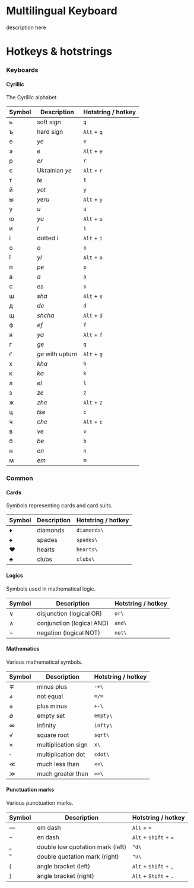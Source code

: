 # Multilingual Keyboard

description here

# Hotkeys & hotstrings

### Keyboards

#### Cyrillic

The Cyrillic alphabet.

| Symbol | Description      | Hotstring / hotkey |
| ------ | ---------------- | ------------------ |
| ь      | soft sign        | `q`                |
| ъ      | hard sign        | `Alt` + `q`        |
| е      | _ye_             | `e`                |
| э      | _e_              | `Alt` + `e`        |
| р      | _er_             | `r`                |
| є      | Ukrainian _ye_   | `Alt` + `r`        |
| т      | _te_             | `t`                |
| й      | _yot_            | `y`                |
| ы      | _yeru_           | `Alt` + `y`        |
| у      | _u_              | `u`                |
| ю      | _yu_             | `Alt` + `u`        |
| и      | _i_              | `i`                |
| і      | dotted _i_       | `Alt` + `i`        |
| о      | _o_              | `o`                |
| ї      | _yi_             | `Alt` + `o`        |
| п      | _pe_             | `p`                |
| а      | _a_              | `a`                |
| с      | _es_             | `s`                |
| ш      | _sha_            | `Alt` + `s`        |
| д      | _de_             | `d`                |
| щ      | _shcha_          | `Alt` + `d`        |
| ф      | _ef_             | `f`                |
| я      | _ya_             | `Alt` + `f`        |
| г      | _ge_             | `g`                |
| ґ      | _ge_ with upturn | `Alt` + `g`        |
| x      | _kha_            | `h`                |
| к      | _ka_             | `k`                |
| л      | _el_             | `l`                |
| з      | _ze_             | `z`                |
| ж      | _zhe_            | `Alt` + `z`        |
| ц      | _tse_            | `c`                |
| ч      | _che_            | `Alt` + `c`        |
| в      | _ve_             | `v`                |
| б      | _be_             | `b`                |
| н      | _en_             | `n`                |
| м      | _em_             | `m`                |

### Common

#### Cards

Symbols representing cards and card suits.

| Symbol | Description | Hotstring / hotkey |
| ------ | ----------- | ------------------ |
| ♦      | diamonds    | `diamonds\`        |
| ♠      | spades      | `spades\`          |
| ♥      | hearts      | `hearts\`          |
| ♣      | clubs       | `clubs\`           |

#### Logics

Symbols used in mathematical logic.

| Symbol | Description               | Hotstring / hotkey |
| ------ | ------------------------- | ------------------ |
| ∨      | disjunction (logical OR)  | `or\`              |
| ∧      | conjunction (logical AND) | `and\`             |
| ¬      | negation (logical NOT)    | `not\`             |

#### Mathematics

Various mathematical symbols.

| Symbol | Description         | Hotstring / hotkey |
| ------ | ------------------- | ------------------ |
| ∓      | minus plus          | `-+\`              |
| ≠      | not equal           | `=/=`              |
| ±      | plus minus          | `+-\`              |
| ∅      | empty set           | `empty\`           |
| ∞      | infinity            | `infty\`           |
| √      | square root         | `sqrt\`            |
| ×      | multiplication sign | `x\`               |
| ⋅      | multiplication dot  | `cdot\`            |
| ≪      | much less than      | `<<\`              |
| ≫      | much greater than   | `>>\`              |

#### Punctuation marks

Various punctuation marks.

| Symbol | Description                      | Hotstring / hotkey    |
| ------ | -------------------------------- | --------------------- |
| —      | em dash                          | `Alt` + `=`           |
| –      | en dash                          | `Alt` + `Shift` + `=` |
| „      | double low quotation mark (left) | `"d\`                 |
| ”      | double quotation mark (right)    | `"u\`                 |
| ⟨      | angle bracket (left)             | `Alt` + `Shift` + `,` |
| ⟩      | angle bracket (right)            | `Alt` + `Shift` + `.` |